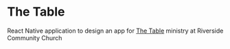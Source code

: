 # The Table

React Native application to design an app for [The Table](thetableinbetween.org) ministry at Riverside Community Church
